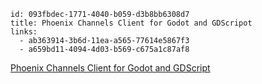 ```
id: 093fbdec-1771-4040-b059-d3b8bb6308d7
title: Phoenix Channels Client for Godot and GDScripot
links:
  - ab363914-3b6d-11ea-a565-77614e5867f3
  - a659bd11-4094-4d03-b569-c675a1c87af8
```

[Phoenix Channels Client for Godot and GDScript](https://github.com/alfredbaudisch/GodotPhoenixChannels#phoenix-channels-client-for-godot-and-gdscript)
